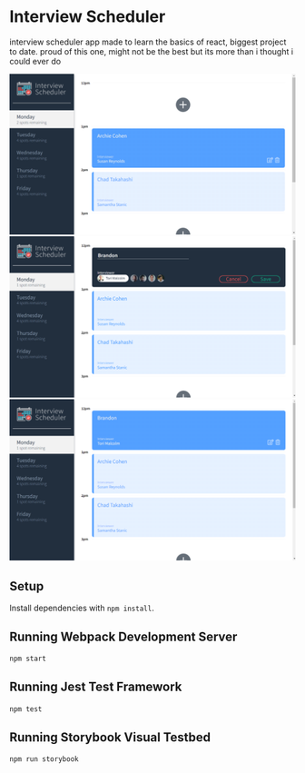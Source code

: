 # Interview Scheduler

interview scheduler app made to learn the basics of react, biggest project to date.
proud of this one, might not be the best but its more than i thought i could ever do

!["initial page"](https://github.com/Brandon-Beam/scheduler/blob/master/docs/initial_screen.png?raw=true)
!["appointment creation section"](https://github.com/Brandon-Beam/scheduler/blob/master/docs/create_appointment_field.png?raw=true)
!["page after booking"](https://github.com/Brandon-Beam/scheduler/blob/master/docs/booked_appointment.png?raw=true)

## Setup

Install dependencies with `npm install`.

## Running Webpack Development Server

```sh
npm start
```

## Running Jest Test Framework

```sh
npm test
```

## Running Storybook Visual Testbed

```sh
npm run storybook
```
